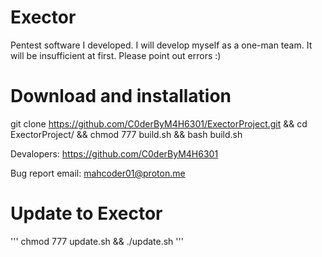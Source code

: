 # Exector
Pentest software I developed. I will develop myself as a one-man team. It will be insufficient at first. Please point out errors :) 
# Download and installation

git clone https://github.com/C0derByM4H6301/ExectorProject.git && cd ExectorProject/ && chmod 777 build.sh && bash build.sh 


Devalopers: 
https://github.com/C0derByM4H6301 

Bug report email: 
mahcoder01@proton.me

# Update to Exector
'''
chmod 777 update.sh && ./update.sh
'''
